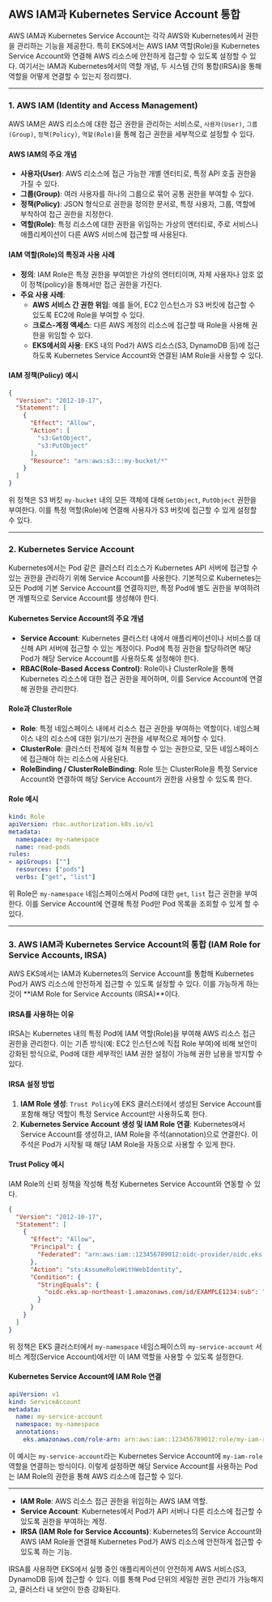 ## AWS IAM과 Kubernetes Service Account 통합

AWS IAM과 Kubernetes Service Account는 각각 AWS와 Kubernetes에서 권한을 관리하는 기능을 제공한다. 특히 EKS에서는 AWS IAM 역할(Role)을 Kubernetes Service Account와 연결해 AWS 리소스에 안전하게 접근할 수 있도록 설정할 수 있다. 여기서는 IAM과 Kubernetes에서의 역할 개념, 두 시스템 간의 통합(IRSA)을 통해 역할을 어떻게 연결할 수 있는지 정리했다.

---

### 1. AWS IAM (Identity and Access Management)
AWS IAM은 AWS 리소스에 대한 접근 권한을 관리하는 서비스로, `사용자(User)`, `그룹(Group)`, `정책(Policy)`, `역할(Role)`을 통해 접근 권한을 세부적으로 설정할 수 있다.

#### AWS IAM의 주요 개념
- **사용자(User)**: AWS 리소스에 접근 가능한 개별 엔터티로, 특정 API 호출 권한을 가질 수 있다.
- **그룹(Group)**: 여러 사용자를 하나의 그룹으로 묶어 공통 권한을 부여할 수 있다.
- **정책(Policy)**: JSON 형식으로 권한을 정의한 문서로, 특정 사용자, 그룹, 역할에 부착하여 접근 권한을 지정한다.
- **역할(Role)**: 특정 리소스에 대한 권한을 위임하는 가상의 엔터티로, 주로 서비스나 애플리케이션이 다른 AWS 서비스에 접근할 때 사용된다.

#### IAM 역할(Role)의 특징과 사용 사례
- **정의**: IAM Role은 특정 권한을 부여받은 가상의 엔터티이며, 자체 사용자나 암호 없이 정책(policy)을 통해서만 접근 권한을 가진다.
- **주요 사용 사례**:
  - **AWS 서비스 간 권한 위임**: 예를 들어, EC2 인스턴스가 S3 버킷에 접근할 수 있도록 EC2에 Role을 부여할 수 있다.
  - **크로스-계정 액세스**: 다른 AWS 계정의 리소스에 접근할 때 Role을 사용해 권한을 위임할 수 있다.
  - **EKS에서의 사용**: EKS 내의 Pod가 AWS 리소스(S3, DynamoDB 등)에 접근하도록 Kubernetes Service Account와 연결된 IAM Role을 사용할 수 있다.

#### IAM 정책(Policy) 예시
```json
{
  "Version": "2012-10-17",
  "Statement": [
    {
      "Effect": "Allow",
      "Action": [
        "s3:GetObject",
        "s3:PutObject"
      ],
      "Resource": "arn:aws:s3:::my-bucket/*"
    }
  ]
}
```
위 정책은 S3 버킷 `my-bucket` 내의 모든 객체에 대해 `GetObject`, `PutObject` 권한을 부여한다. 이를 특정 역할(Role)에 연결해 사용자가 S3 버킷에 접근할 수 있게 설정할 수 있다.

---

### 2. Kubernetes Service Account
Kubernetes에서는 Pod 같은 클러스터 리소스가 Kubernetes API 서버에 접근할 수 있는 권한을 관리하기 위해 Service Account를 사용한다. 기본적으로 Kubernetes는 모든 Pod에 기본 Service Account를 연결하지만, 특정 Pod에 별도 권한을 부여하려면 개별적으로 Service Account를 생성해야 한다.

#### Kubernetes Service Account의 주요 개념
- **Service Account**: Kubernetes 클러스터 내에서 애플리케이션이나 서비스를 대신해 API 서버에 접근할 수 있는 계정이다. Pod에 특정 권한을 할당하려면 해당 Pod가 해당 Service Account를 사용하도록 설정해야 한다.
- **RBAC(Role-Based Access Control)**: Role이나 ClusterRole을 통해 Kubernetes 리소스에 대한 접근 권한을 제어하며, 이를 Service Account에 연결해 권한을 관리한다.

#### Role과 ClusterRole
- **Role**: 특정 네임스페이스 내에서 리소스 접근 권한을 부여하는 역할이다. 네임스페이스 내의 리소스에 대한 읽기/쓰기 권한을 세부적으로 제어할 수 있다.
- **ClusterRole**: 클러스터 전체에 걸쳐 적용할 수 있는 권한으로, 모든 네임스페이스에 접근해야 하는 리소스에 사용된다.
- **RoleBinding / ClusterRoleBinding**: Role 또는 ClusterRole을 특정 Service Account와 연결하여 해당 Service Account가 권한을 사용할 수 있도록 한다.

#### Role 예시
```yaml
kind: Role
apiVersion: rbac.authorization.k8s.io/v1
metadata:
  namespace: my-namespace
  name: read-pods
rules:
- apiGroups: [""]
  resources: ["pods"]
  verbs: ["get", "list"]
```
위 Role은 `my-namespace` 네임스페이스에서 Pod에 대한 `get`, `list` 접근 권한을 부여한다. 이를 Service Account에 연결해 특정 Pod만 Pod 목록을 조회할 수 있게 할 수 있다.

---

### 3. AWS IAM과 Kubernetes Service Account의 통합 (IAM Role for Service Accounts, IRSA)
AWS EKS에서는 IAM과 Kubernetes의 Service Account를 통합해 Kubernetes Pod가 AWS 리소스에 안전하게 접근할 수 있도록 설정할 수 있다. 이를 가능하게 하는 것이 **IAM Role for Service Accounts (IRSA)**이다.

#### IRSA를 사용하는 이유
IRSA는 Kubernetes 내의 특정 Pod에 IAM 역할(Role)을 부여해 AWS 리소스 접근 권한을 관리한다. 이는 기존 방식(예: EC2 인스턴스에 직접 Role 부여)에 비해 보안이 강화된 방식으로, Pod에 대한 세부적인 IAM 권한 설정이 가능해 권한 남용을 방지할 수 있다.

#### IRSA 설정 방법
1. **IAM Role 생성**: `Trust Policy`에 EKS 클러스터에서 생성된 Service Account를 포함해 해당 역할이 특정 Service Account만 사용하도록 한다.
2. **Kubernetes Service Account 생성 및 IAM Role 연결**: Kubernetes에서 Service Account를 생성하고, IAM Role을 주석(annotation)으로 연결한다. 이 주석은 Pod가 시작될 때 해당 IAM Role을 자동으로 사용할 수 있게 한다.

#### Trust Policy 예시
IAM Role의 신뢰 정책을 작성해 특정 Kubernetes Service Account와 연동할 수 있다.
```json
{
  "Version": "2012-10-17",
  "Statement": [
    {
      "Effect": "Allow",
      "Principal": {
        "Federated": "arn:aws:iam::123456789012:oidc-provider/oidc.eks.ap-northeast-1.amazonaws.com/id/EXAMPLE1234"
      },
      "Action": "sts:AssumeRoleWithWebIdentity",
      "Condition": {
        "StringEquals": {
          "oidc.eks.ap-northeast-1.amazonaws.com/id/EXAMPLE1234:sub": "system:serviceaccount:my-namespace:my-service-account"
        }
      }
    }
  ]
}
```
위 정책은 EKS 클러스터에서 `my-namespace` 네임스페이스의 `my-service-account` 서비스 계정(Service Account)에서만 이 IAM 역할을 사용할 수 있도록 설정한다.

#### Kubernetes Service Account에 IAM Role 연결
```yaml
apiVersion: v1
kind: ServiceAccount
metadata:
  name: my-service-account
  namespace: my-namespace
  annotations:
    eks.amazonaws.com/role-arn: arn:aws:iam::123456789012:role/my-iam-role
```
이 예시는 `my-service-account`라는 Kubernetes Service Account에 `my-iam-role` 역할을 연결하는 방식이다. 이렇게 설정하면 해당 Service Account를 사용하는 Pod는 IAM Role의 권한을 통해 AWS 리소스에 접근할 수 있다.

---

- **IAM Role**: AWS 리소스 접근 권한을 위임하는 AWS IAM 역할.
- **Service Account**: Kubernetes에서 Pod가 API 서버나 다른 리소스에 접근할 수 있도록 권한을 부여하는 계정.
- **IRSA (IAM Role for Service Accounts)**: Kubernetes의 Service Account와 AWS IAM Role을 연결해 Kubernetes Pod가 AWS 리소스에 안전하게 접근할 수 있도록 하는 기능.

IRSA를 사용하면 EKS에서 실행 중인 애플리케이션이 안전하게 AWS 서비스(S3, DynamoDB 등)에 접근할 수 있다. 이를 통해 Pod 단위의 세밀한 권한 관리가 가능해지고, 클러스터 내 보안이 한층 강화된다.